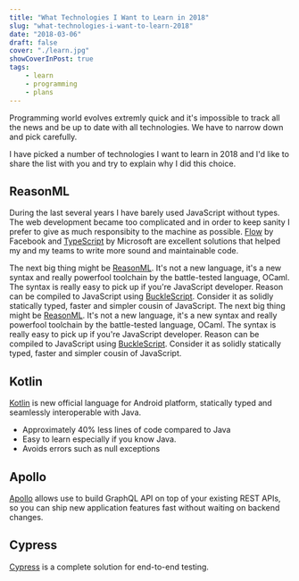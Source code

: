 ```yaml
---
title: "What Technologies I Want to Learn in 2018"
slug: "what-technologies-i-want-to-learn-2018"
date: "2018-03-06"
draft: false
cover: "./learn.jpg"
showCoverInPost: true
tags:
    - learn
    - programming
    - plans
---
```


Programming world evolves extremly quick and it's impossible to track all the news and be up to date with all technologies. We have to narrow down and pick carefully.

I have picked a number of technologies I want to learn in 2018 and I'd like to share the list with you and try to explain why I did this choice.

## ReasonML

During the last several years I have barely used JavaScript without types. The web development became too complicated and in order to keep sanity I prefer to give as much responsibity to the machine as possible. [Flow](https://flow.org/) by Facebook and [TypeScript](https://www.typescriptlang.org/) by Microsoft are excellent solutions that helped my and my teams to write more sound and maintainable code.

The next big thing might be [ReasonML](https://reasonml.github.io/). It's not a new language, it's a new syntax and really powerfool toolchain by the battle-tested language, OCaml. The syntax is really easy to pick up if you're JavaScript developer. Reason can be compiled to JavaScript using [BuckleScript](https://bucklescript.github.io/). Consider it as solidly statically typed, faster and simpler cousin of JavaScript. 
The next big thing might be [ReasonML](https://reasonml.github.io/). It's not a new language, it's a new syntax and really powerfool toolchain by the battle-tested language, OCaml. The syntax is really easy to pick up if you're JavaScript developer. Reason can be compiled to JavaScript using [BuckleScript](https://bucklescript.github.io/). Consider it as solidly statically typed, faster and simpler cousin of JavaScript.

## Kotlin

[Kotlin](https://kotlinlang.org/) is new official language for Android platform, statically typed and seamlessly interoperable with Java.

* Approximately 40% less lines of code compared to Java
* Easy to learn especially if you know Java.
* Avoids errors such as null exceptions

## Apollo

[Apollo](https://www.apollographql.com/) allows use to build GraphQL API on top of your existing REST APIs, so you can ship new application features fast without waiting on backend changes.

## Cypress

[Cypress](https://www.cypress.io/) is a complete solution for end-to-end testing.
